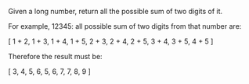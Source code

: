 Given a long number, return all the possible sum of two digits of it.

For example, 12345: all possible sum of two digits from that number are:

[ 1 + 2, 1 + 3, 1 + 4, 1 + 5, 2 + 3, 2 + 4, 2 + 5, 3 + 4, 3 + 5, 4 + 5 ]

Therefore the result must be:

[ 3, 4, 5, 6, 5, 6, 7, 7, 8, 9 ]
